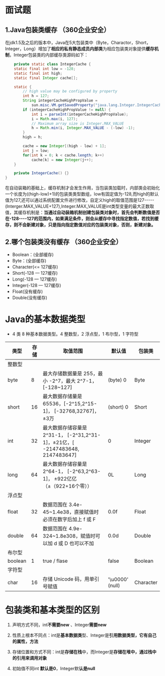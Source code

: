 # 面试题

## 1.Java包装类缓存 （360企业安全）

在jdk1.5及之后的版本中，Java在5大包装类中（Byte，Charactor，Short，Integer，Long）增加了**相应的私有静态成员内部类**为相应包装类对象提供**缓存机制**，Integer包装类的内部缓存类源码如下：

```java
	private static class IntegerCache {
    static final int low = -128;
    static final int high;
    static final Integer cache[];

    static {
        // high value may be configured by property
        int h = 127;
        String integerCacheHighPropValue =
            sun.misc.VM.getSavedProperty("java.lang.Integer.IntegerCache.high");
        if (integerCacheHighPropValue != null) {
            int i = parseInt(integerCacheHighPropValue);
            i = Math.max(i, 127);
            // Maximum array size is Integer.MAX_VALUE
            h = Math.min(i, Integer.MAX_VALUE - (-low) -1);
        }
        high = h;

        cache = new Integer[(high - low) + 1];
        int j = low;
        for(int k = 0; k < cache.length; k++)
            cache[k] = new Integer(j++);
    }

    private IntegerCache() {}
}
```

在自动装箱的基础上，缓存机制才会发生作用，当包装类加载时，内部类会初始化一个长度为((high-low)+1)的包装类类型数组，low有固定值为-128,而high的默认值为127,还可以通过系统配置文件进行修改，自定义high的取值范围是127-----(Interger.MAX_VALUE+127),Integer.MAX_VALUE是int类型变量的最大正数取值，其缓存机制是：**当通过自动装箱机制创建包装类对象时，首先会判断数值是否在-128----127的范围内，如果满足条件，则会从缓存中寻找指定数值，若找到缓存，则不会新建对象，只是指向指定数值对应的包装类对象，否则，新建对象。**

## 2.哪个包装类没有缓存 （360企业安全）

- Boolean：(全部缓存)
- Byte：(全部缓存)
- Character(<= 127缓存)
- Short(-128 — 127缓存)
- Long(-128 — 127缓存)
- Integer(-128 — 127缓存)
- Float(没有缓存)
- Double(没有缓存)


# Java的基本数据类型

- 4 类 8 种基本数据类型。4 整数型，2 浮点型，1 布尔型，1 字符型

| 类型    | 存储 | 取值范围                                                     | 默认值          | 包装类    |
| ------- | ---- | ------------------------------------------------------------ | --------------- | --------- |
| 整数型  |      |                                                              |                 |           |
| byte    | 8    | 最大存储数据量是 255，最小 -2^7，最大 2^7-1， [-128~127]     | (byte) 0        | Byte      |
| short   | 16   | 最大数据存储量是 65536，[-2^15,2^15-1]， [-32768,32767]，±3万 | (short) 0       | Short     |
| int     | 32   | 最大数据存储容量是 2^31-1， [-2^31,2^31-1]，±21亿，[ -2147483648, 2147483647] | 0               | Integer   |
| long    | 64   | 最大数据存储容量是 2^64-1， [-2^63,2^63-1]， ±922亿亿（±（922+16个零）） | 0L              | Long      |
| 浮点型  |      |                                                              |                 |           |
| float   | 32   | 数据范围在 3.4e-45~1.4e38，直接赋值时必须在数字后加上 f 或 F | 0.0f            | Float     |
| double  | 64   | 数据范围在 4.9e-324~1.8e308，赋值时可以加 d 或 D 也可以不加  | 0.0d            | Double    |
| 布尔型  |      |                                                              |                 |           |
| boolean | 1    | true / flase                                                 | false           | Boolean   |
| 字符型  |      |                                                              |                 |           |
| char    | 16   | 存储 Unicode 码，用单引号赋值                                | '\u0000' (null) | Character |

# 包装类和基本类型的区别

1. 声明方式不同，int**不需要new** 、Integer**需要new**

1. 性质上根本不同点：int是**基本数据类**型、Integer是**引用数据类型，它有自己的属性，方法**

1. 存储位置和方式不同：int是**存储在栈**中，而Integer是**存储在堆中，通过栈中的引用来调用对象**

1. 初始值不同int **默认是0**，Integer默**认是null**


